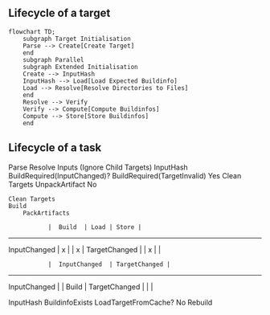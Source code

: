 

## Lifecycle of a target

```mermaid
flowchart TD;
    subgraph Target Initialisation
    Parse --> Create[Create Target]
    end
    subgraph Parallel
    subgraph Extended Initialisation
    Create --> InputHash
    InputHash --> Load[Load Expected Buildinfo]
    Load --> Resolve[Resolve Directories to Files]
    end
    Resolve --> Verify 
    Verify --> Compute[Compute Buildinfos]
    Compute --> Store[Store Buildinfos]
    end
```


## Lifecycle of a task
Parse
Resolve Inputs (Ignore Child Targets)
InputHash
BuildRequired(InputChanged)?
BuildRequired(TargetInvalid)
  Yes
    Clean Targets
    UnpackArtifact
  No
         
    Clean Targets
    Build
        PackArtifacts

               |  Build  | Load | Store |
-------------------------------------------------
InputChanged   |    x    |      |   x   |
TargetChanged  |         |   x  |       |


               |  InputChanged  | TargetChanged |
---------------------------------------------------
InputChanged   |                |     Build     |
TargetChanged  |                |               |



InputHash
BuildinfoExists
LoadTargetFromCache?
    No
        Rebuild

        
    
